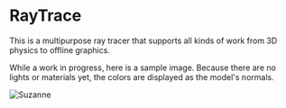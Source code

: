 # RayTrace
This is a multipurpose ray tracer that supports all kinds of work from 3D physics to offline graphics.

While a work in progress, here is a sample image. Because there are no lights or materials yet, the colors are displayed as the model's normals.

![Suzanne](http://i.imgur.com/gMXrjqy.png "Suzanne")
